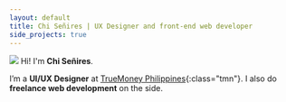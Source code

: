 ```yaml
---
layout: default
title: Chi Señires | UX Designer and front-end web developer
side_projects: true
---
```


![]({{site.url}}/assets/chi.jpg)
Hi! I'm **Chi Señires**.

I’m a **UI/UX Designer** at [TrueMoney Philippines](https://truemoney.com.ph){:class="tmn"}. I also do **freelance web development** on the side.